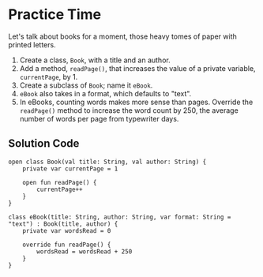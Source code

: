 # Practice Time
Let's talk about books for a moment, those heavy tomes of paper with printed letters.
1. Create a class, `Book`, with a title and an author.
2. Add a method, `readPage()`, that increases the value of a private variable, `currentPage`, by 1.
3. Create a subclass of `Book`; name it `eBook`.
4. `eBook` also takes in a format, which defaults to "text".
5. In eBooks, counting words makes more sense than pages. 
Override the `readPage()` method to increase the word count by 250, the average number of words per page from typewriter days.

## Solution Code
```
open class Book(val title: String, val author: String) {
    private var currentPage = 1

    open fun readPage() {
        currentPage++
    }
}

class eBook(title: String, author: String, var format: String = "text") : Book(title, author) {
    private var wordsRead = 0

    override fun readPage() {
        wordsRead = wordsRead + 250
    }
}
```